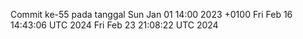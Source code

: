 Commit ke-55 pada tanggal Sun Jan 01 14:00 2023 +0100
Fri Feb 16 14:43:06 UTC 2024
Fri Feb 23 21:08:22 UTC 2024
